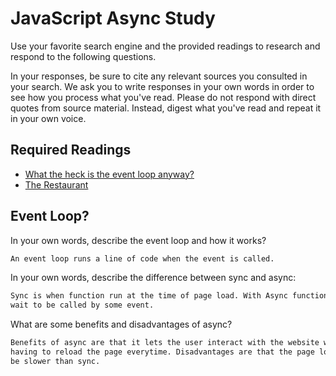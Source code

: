 # JavaScript Async Study

Use your favorite search engine and the provided readings to research and
respond to the following questions.

In your responses, be sure to cite any relevant sources you consulted in your
search. We ask you to write responses in your own words in order to see how you
process what you've read. Please do not respond with direct quotes from source
material. Instead, digest what you've read and repeat it in your own voice.

## Required Readings

-   [What the heck is the event loop anyway?](https://www.youtube.com/watch?v=8aGhZQkoFbQ)
-   [The Restaurant](https://www.codeschool.com/blog/2014/10/30/understanding-node-js/)

## Event Loop?

In your own words, describe the event loop and how it works?

```md
An event loop runs a line of code when the event is called.
```

In your own words, describe the difference between sync and async:

```md
Sync is when function run at the time of page load. With Async functions will
wait to be called by some event.
```

What are some benefits and disadvantages of async?

```md
Benefits of async are that it lets the user interact with the website without
having to reload the page everytime. Disadvantages are that the page load could
be slower than sync.
```
